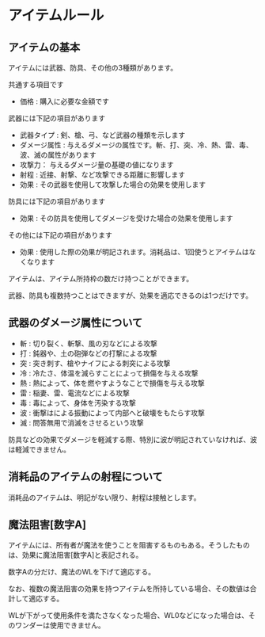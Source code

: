 # アイテムルール

## アイテムの基本

アイテムには武器、防具、その他の3種類があります。

共通する項目です
- 価格 : 購入に必要な金額です

武器には下記の項目があります
- 武器タイプ : 剣、槍、弓、など武器の種類を示します
- ダメージ属性 : 与えるダメージの属性です。斬、打、突、冷、熱、雷、毒、波、滅の属性があります
- 攻撃力： 与えるダメージ量の基礎の値になります
- 射程 : 近接、射撃、など攻撃できる距離に影響します
- 効果 : その武器を使用して攻撃した場合の効果を使用します

防具には下記の項目があります
- 効果 : その防具を使用してダメージを受けた場合の効果を使用します

その他には下記の項目があります
- 効果 : 使用した際の効果が明記されます。消耗品は、1回使うとアイテムはなくなります

アイテムは、アイテム所持枠の数だけ持つことができます。

武器、防具も複数持つことはできますが、効果を適応できるのは1つだけです。

## 武器のダメージ属性について

- 斬 : 切り裂く、斬撃、風の刃などによる攻撃
- 打 : 鈍器や、土の砲弾などの打撃による攻撃
- 突 : 突き刺す、槍やナイフによる刺突による攻撃
- 冷 : 冷たさ、体温を減らすことによって損傷を与える攻撃
- 熱 : 熱によって、体を燃やすようなことで損傷を与える攻撃
- 雷 : 稲妻、雷、電流などによる攻撃
- 毒 : 毒によって、身体を汚染する攻撃
- 波 : 衝撃はによる振動によって内部へと破壊をもたらす攻撃
- 滅 : 問答無用で消滅をさせるという攻撃

防具などの効果でダメージを軽減する際、特別に波が明記されていなければ、波は軽減できません。

## 消耗品のアイテムの射程について

消耗品のアイテムは、明記がない限り、射程は接触とします。

## 魔法阻害\[数字A\]

アイテムには、所有者が魔法を使うことを阻害するものもある。そうしたものは、効果に魔法阻害\[数字A\]と表記される。

数字Aの分だけ、魔法のWLを下げて適応する。

なお、複数の魔法阻害の効果を持つアイテムを所持している場合、その数値は合計して適応する。

WLが下がって使用条件を満たさなくなった場合、WL0などになった場合は、そのワンダーは使用できません。